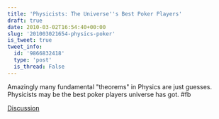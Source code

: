 ```yaml
---
title: 'Physicists: The Universe''s Best Poker Players'
draft: true
date: 2010-03-02T16:54:40+00:00
slug: '201003021654-physics-poker'
is_tweet: true
tweet_info:
  id: '9866832418'
  type: 'post'
  is_thread: False
---
```




Amazingly many fundamental "theorems" in Physics are just guesses. Physicists may be the best poker players universe has got. #fb

[Discussion](https://x.com/sytelus/status/9866832418)
